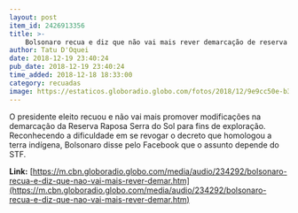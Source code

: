 ```yaml
---
layout: post
item_id: 2426913356
title: >-
    Bolsonaro recua e diz que não vai mais rever demarcação de reserva indígena
author: Tatu D'Oquei
date: 2018-12-19 23:40:24
pub_date: 2018-12-19 23:40:24
time_added: 2018-12-18 18:33:00
category: recuadas
image: https://estaticos.globoradio.globo.com/fotos/2018/12/9e9cc50e-b39e-4612-889b-512ff4bc5ac1.png.640x360_q75_box-0%2C18%2C671%2C395_crop_detail.jpg
---
```


O presidente eleito recuou e não vai mais promover modificações na demarcação da Reserva Raposa Serra do Sol para fins de exploração. Reconhecendo a dificuldade em se revogar o decreto que homologou a terra indígena, Bolsonaro disse pelo Facebook que o assunto depende do STF.

**Link:** [https://m.cbn.globoradio.globo.com/media/audio/234292/bolsonaro-recua-e-diz-que-nao-vai-mais-rever-demar.htm](https://m.cbn.globoradio.globo.com/media/audio/234292/bolsonaro-recua-e-diz-que-nao-vai-mais-rever-demar.htm)


